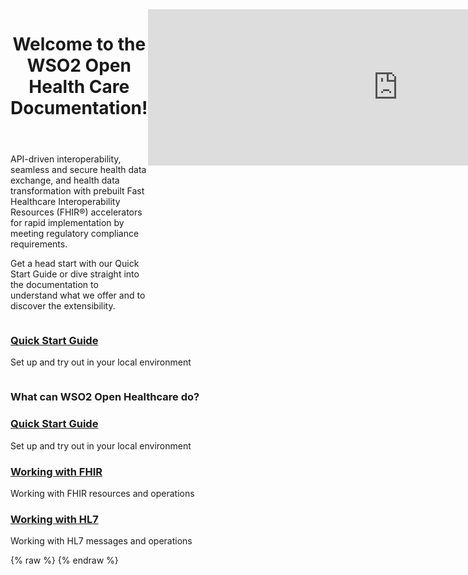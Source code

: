 <link href="https://fonts.googleapis.com/icon?family=Material+Icons" rel="stylesheet" />
<div class="homePage">
    <div class="section01">
        <div class="leftContent">
            <div class="about-home">
                <div>
				    <header>
						<h1>Welcome to the WSO2 Open Health Care Documentation!</h1>
					</header>
					<div class="md-main .md-content">
						<p> 
						API-driven interoperability, seamless and secure health data exchange, and health data transformation with prebuilt Fast Healthcare Interoperability Resources (FHIR®) accelerators for rapid implementation by meeting regulatory compliance requirements.
						</p>
						<p>
						Get a head start with our Quick Start Guide or dive straight into the documentation to understand what we offer 
						and to discover the extensibility.
						</p>
					</div>
                </div>
                <div>
                        <div class="md-main .md-content ">
							<iframe width="800" height="250" src="https://www.youtube.com/embed/YabdNpDlS2s" frameborder="0" allow="accelerometer; autoplay; encrypted-media; gyroscope; picture-in-picture" allowfullscreen></iframe>
						</div>
                </div>
            </div>
        </div>
    </div>
    <div class="section02">
        <div class="linkWrapper">
            <div class="linkSet2" onclick="location.href='{{base_path}}/get-started/open-healthcare';">
                <a href="get-started/open-healthcare"><h3>Quick Start Guide</h3></a>
                <p>
                    Set up and try out in your local environment
                </p>
            </div>
        </div>
    </div>
	<div class="section03">
        <h3>What can WSO2 Open Healthcare do?</h3>
        <div class="linkWrapper">
            <div class="linkSet3" onclick="location.href='{{base_path}}/get-started/open-healthcare';">
                <a href="get-started/open-healthcare"><h3>Quick Start Guide</h3></a>
                <p>
                    Set up and try out in your local environment
                </p>
            </div>
            <div class="linkSet3" onclick="location.href='{{base_path}}/get-started/open-healthcare';">
                <a href="fhir/guides/overview-of-fhir"><h3>Working with FHIR</h3></a>
                <p>
                    Working with FHIR resources and operations
                </p>
            </div>
            <div class="linkSet3" onclick="location.href='{{base_path}}/get-started/open-healthcare';">
                <a href="hl7/guides/overview/"><h3>Working with HL7</h3></a>
                <p>
                    Working with HL7 messages and operations
                </p>
            </div>
        </div>
    </div>
</div>
{% raw %}
<style>
.md-sidebar.md-sidebar--primary {
    display: none;
}
.md-sidebar.md-sidebar--secondary{
    display: none;
}
.section02 {
    display: flex;
    justify-content: space-between;
}
header.md-header .md-header__button:not([hidden]) {
    /* display: none; */
}
.about-home {
    display: flex;
}
/* .about-home div:first-child {
    width: 50%;
    padding-top: 20px;
}
.about-home div:nth-child(2) {
    width: 50%;
} */
@media screen and (max-width: 76.1875em) {
    .md-sidebar.md-sidebar--primary {
        display: block;
    }
}
@media screen and (max-width: 945px) {
    .about-home div:first-child {
        width: 100%;
    }
    .about-home div:nth-child(2) {
        width: 100%;
    }
    .about-home {
        flex-direction: column;
    }
    .md-typeset a {
        background-position-x: left;
    }
    .download-btn-wrapper {
        display: block;
        text-align: center;
    }
}
.md-typeset h1{
    visibility: hidden;
    margin-bottom: 0;
}
</style>
{% endraw %}